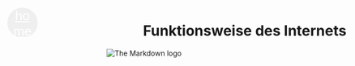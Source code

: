 <link href="https://fonts.googleapis.com/icon?family=Material+Icons" rel="stylesheet">

<style>
    
html {
    scroll-behavior: smooth;
}
h1 {
    margin-left: 72px
}
  .link-wrapper {
    text-align: center;
    margin-bottom: 10px; /* Abstand zwischen Links und der Überschrift */
    background: #21252b;
    padding: 8px;
    border-radius: 6px
  }

  .link-wrapper a {
    margin: 0 10px; /* Abstand zwischen den Links */
    font-size: 16px;
    color: #a0a4af;
  }
#back-main {
    position:absolute;
    top:60px;
    left: 32px;
    width:60px;
    height: 60px;
    border-radius: 30px;
    border: 0px;
}
#back-main .material-icons {
      color: white;
      font-size: 26px;
    }
</style>

<button id="back-main" >   
<a class="material-icons" href='../netzwerk_grundlagen.md'>home</a> 
</button>

<a id="top"> </a>

# Funktionsweise des Internets

![The Markdown logo](../Funktion-Internet.png)

